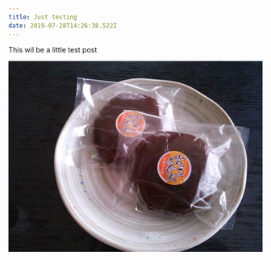```yaml
---
title: Just testing
date: 2019-07-28T14:26:38.522Z
---
```

This wil be a little test post



![this is alt](/images/uploads/20130620finesco_orig.jpg "and a title")
